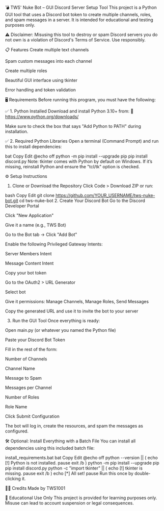 💣 TWS' Nuke Bot – GUI Discord Server Setup Tool
This project is a Python GUI tool that uses a Discord bot token to create multiple channels, roles, and spam messages in a server. It is intended for educational and testing purposes only.

⚠️ Disclaimer: Misusing this tool to destroy or spam Discord servers you do not own is a violation of Discord's Terms of Service. Use responsibly.

📋 Features
Create multiple text channels

Spam custom messages into each channel

Create multiple roles

Beautiful GUI interface using tkinter

Error handling and token validation

🖥️ Requirements
Before running this program, you must have the following:

✅ 1. Python Installed
Download and install Python 3.10+ from:
🔗 https://www.python.org/downloads/

Make sure to check the box that says "Add Python to PATH" during installation.

✅ 2. Required Python Libraries
Open a terminal (Command Prompt) and run this to install dependencies:

bat
Copy
Edit
@echo off
python -m pip install --upgrade pip
pip install discord.py
Note: tkinter comes with Python by default on Windows. If it’s missing, reinstall Python and ensure the "tcl/tk" option is checked.

⚙️ Setup Instructions
1. Clone or Download the Repository
Click Code > Download ZIP or run:

bash
Copy
Edit
git clone https://github.com/YOUR_USERNAME/tws-nuke-bot.git
cd tws-nuke-bot
2. Create Your Discord Bot
Go to the Discord Developer Portal

Click "New Application"

Give it a name (e.g., TWS Bot)

Go to the Bot tab → Click "Add Bot"

Enable the following Privileged Gateway Intents:

Server Members Intent

Message Content Intent

Copy your bot token

Go to the OAuth2 > URL Generator

Select bot

Give it permissions: Manage Channels, Manage Roles, Send Messages

Copy the generated URL and use it to invite the bot to your server

3. Run the GUI Tool
Once everything is ready:

Open main.py (or whatever you named the Python file)

Paste your Discord Bot Token

Fill in the rest of the form:

Number of Channels

Channel Name

Message to Spam

Messages per Channel

Number of Roles

Role Name

Click Submit Configuration

The bot will log in, create the resources, and spam the messages as configured.

🛠 Optional: Install Everything with a Batch File
You can install all dependencies using this included batch file:

install_requirements.bat
bat
Copy
Edit
@echo off
python --version || (
    echo [!] Python is not installed.
    pause
    exit /b
)
python -m pip install --upgrade pip
pip install discord.py
python -c "import tkinter" || (
    echo [!] tkinter is missing.
    pause
    exit /b
)
echo [*] All set!
pause
Run this once by double-clicking it.

👨‍💻 Credits
Made by TWS1001

🧠 Educational Use Only
This project is provided for learning purposes only.
Misuse can lead to account suspension or legal consequences.

